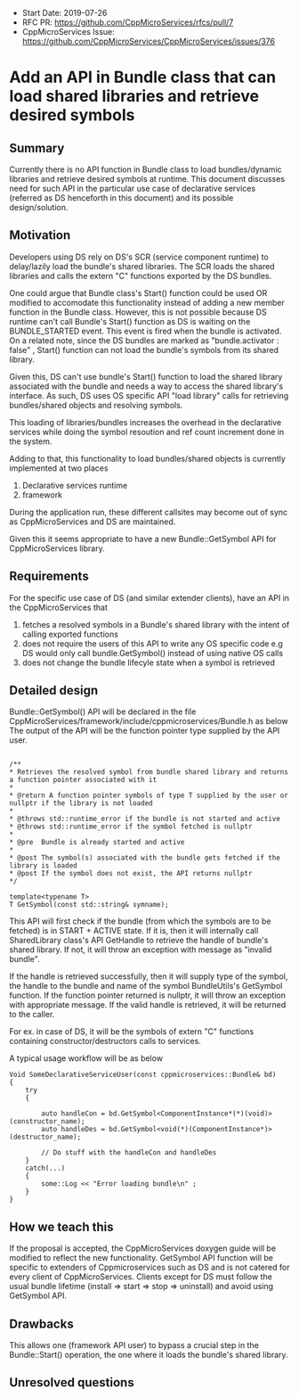 - Start Date: 2019-07-26
- RFC PR: https://github.com/CppMicroServices/rfcs/pull/7
- CppMicroServices Issue: https://github.com/CppMicroServices/CppMicroServices/issues/376

# Add an API in Bundle class that can load shared libraries and retrieve desired symbols

## Summary

Currently there is no API function in Bundle class to load bundles/dynamic libraries and retrieve desired symbols at runtime.
This document discusses need for such API in the particular use case of declarative services (referred as DS henceforth in this document) and its possible design/solution.

## Motivation

Developers using DS rely on DS's SCR (service component runtime) to delay/lazily load the bundle's shared libraries. 
The SCR loads the shared libraries and calls the extern "C" functions exported by the DS bundles.

One could argue that Bundle class's Start() function could be used OR modified to accomodate this functionality instead of adding a new member function in the Bundle class.
However, this is not possible because DS runtime can't call Bundle's Start() function as DS is waiting on the BUNDLE_STARTED event. This event is fired when the bundle is activated.
On a related note, since the DS bundles are marked as  "bundle.activator : false" , Start() function can not load the bundle's symbols from its shared library.

Given this, DS can't use bundle's Start() function to load the shared library associated with the bundle and needs a way to access the shared library's interface.
As such, DS uses OS specific API "load library" calls for retrieving bundles/shared objects and resolving symbols.

This loading of libraries/bundles increases the overhead in the declarative services while doing the symbol resoution and ref count increment done in the system.

Adding to that, this functionality to load bundles/shared objects is currently implemented at two places

1) Declarative services runtime
2) framework 

During the application run, these different callsites may become out of sync as CppMicroServices and DS are maintained.

Given this it seems appropriate to have a new Bundle::GetSymbol API for CppMicroServices library.

## Requirements

For the specific use case of DS (and similar extender clients), have an API in the CppMicroServices that

1) fetches a resolved symbols in a Bundle's shared library with the intent of calling exported functions
2) does not require the users of this API to write any OS specific code e.g DS would only call bundle.GetSymbol() instead of using native OS calls
3) does not change the bundle lifecyle state when a symbol is retrieved

## Detailed design

Bundle::GetSymbol() API will be declared in the file CppMicroServices/framework/include/cppmicroservices/Bundle.h as below
The output of the API will be the function pointer type supplied by the API user.

```

/**
* Retrieves the resolved symbol from bundle shared library and returns a function pointer associated with it
* 
* @return A function pointer symbols of type T supplied by the user or nullptr if the library is not loaded
* 
* @throws std::runtime_error if the bundle is not started and active
* @throws std::runtime_error if the symbol fetched is nullptr
*
* @pre  Bundle is already started and active
*
* @post The symbol(s) associated with the bundle gets fetched if the library is loaded
* @post If the symbol does not exist, the API returns nullptr 
*/

template<typename T>
T GetSymbol(const std::string& symname);

```
This API will first check if the bundle (from which the symbols are to be fetched) is in START + ACTIVE state.
If it is, then it will internally call SharedLibrary class's API GetHandle to retrieve the handle of bundle's shared library.
If not, it will throw an exception with message as "invalid bundle".

If the handle is retrieved successfully, then it will supply type of the symbol, the handle to the bundle and name of the symbol BundleUtils's GetSymbol function.
If the function pointer returned is nullptr, it will throw an exception with appropriate message.
If the valid handle is retrieved, it will be returned to the caller. 

For ex. in case of DS, it will be the symbols of extern "C" functions containing constructor/destructors calls to services.

A typical usage workflow will be as below
```
Void SomeDeclarativeServiceUser(const cppmicroservices::Bundle& bd)
{
    try
    {
        
        auto handleCon = bd.GetSymbol<ComponentInstance*(*)(void)>(constructor_name);
        auto handleDes = bd.GetSymbol<void(*)(ComponentInstance*)>(destructor_name);

        // Do stuff with the handleCon and handleDes
    }
    catch(...)
    {
        some::Log << "Error loading bundle\n" ;
    }    
}
```

## How we teach this

If the proposal is accepted, the CppMicroServices doxygen guide will be modified to reflect the new functionality.
GetSymbol API function will be specific to extenders of Cppmicroservices such as DS and is not catered for every client of CppMicroServices.
Clients except for DS must follow the usual bundle lifetime (install => start => stop => uninstall) and avoid using GetSymbol API.

## Drawbacks

This allows one (framework API user) to bypass a crucial step in the Bundle::Start() operation, the one where it loads the bundle's shared library.

## Unresolved questions
